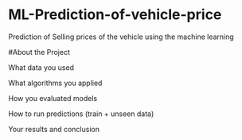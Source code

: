 # ML-Prediction-of-vehicle-price
Prediction of Selling prices of the vehicle using the machine learning 

#About the Project


What data you used

What algorithms you applied

How you evaluated models

How to run predictions (train + unseen data)

Your results and conclusion
